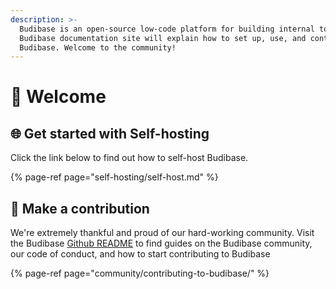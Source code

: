 ```yaml
---
description: >-
  Budibase is an open-source low-code platform for building internal tools. The
  Budibase documentation site will explain how to set up, use, and contribute to
  Budibase. Welcome to the community!
---
```


# 👋 Welcome

## 🌐 Get started with Self-hosting

Click the link below to find out how to self-host Budibase.

{% page-ref page="self-hosting/self-host.md" %}

## 👐 Make a contribution

We're extremely thankful and proud of our hard-working community. Visit the Budibase [Github README](https://github.com/Budibase/budibase/blob/master/README.md) to find guides on the Budibase community, our code of conduct, and how to start contributing to Budibase

{% page-ref page="community/contributing-to-budibase/" %}



